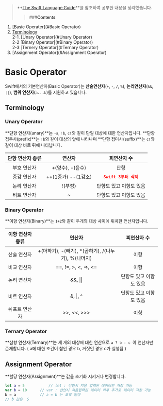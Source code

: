 > **[The Swift Language Guide](https://jusung.gitbook.io/the-swift-language-guide/language-guide/02-basic-operators)**를 참조하여 공부한 내용을 정리했습니다. <br>
>> ###<span style="color:black">Contents
1. [Basic Operater](#Basic Operator) <br>
2. [Terminology](#Terminology)<br>
2-1. [Unary Operator](#Unary Operator)<br>
2-2 [Binary Operator](#Binary Operator)<br>
2-3 [Ternery Operator](#Ternary Operator)<br>
3. [Assignment Operator](#Assignment Operator)<br>

# Basic Operator

Swift에서의 기본연산자(Basic Operator)는 **산술연산자**(`+`, `-`, `/`, `%`), **논리연산자**(`&&`, `||`), **범위 연산자**(`a...b`)를 지원하고 있습니다.

## Terminology
### Unary Operator

**단항 연산자(unary)**는  `-a`, `!b`, `c!`와 같이 단일 대상에 대한 연산자입니다. **단항 접두사(prefix)**는 `!b`와 같이 대상의 앞에 나타나며 **단항 접미사(suffix)**는 `c!`와 같이 대상 바로 뒤에 나타납니다.

단항 연산자 종류 | 연산자 | 피연산자 수
:---:|:---:|:---:
부호 연산자 | +(양수), -(음수) | 단항
증감 연산자 | ++(1증가) --(1감소)| <span style="color:red">**`Swift 3부터 삭제`**
논리 연산자 | !(부정) | 단항도 있고 이항도 있음
비트 연산자 |  ~ | 단항도 있고 이항도 있음

### Binary Operator
**이항 연산자(Binary)**는 `1+2`와 같이 두개의 대상 사이에 위치한 연산자입니다. 

이항 연산자 종류 | 연산자 | 피연산자 수
:---:|:---:|:---:
산술 연산자| +(더하기), -(빼기), *(곱하기), /(나누기), %(나머지)  | 이항
비교 연산자 | ==, !=, >, <, =>, <= | 이항
논리 연산자 | &&, \|\| | 단항도 있고 이항도 있음
비트 연산자 | &, \|, ^ | 단항도 있고 이항도 있음
쉬프트 연산자 |  >>, <<, >>> | 이항

### Ternary Operator 
**삼항 연산자(Ternary)**는 세 개의 대상에 대한 연산으로 `a ? b : c `이 연산자만 존재합니다. ( a에 대한 조건이 참인 경우 b, 거짓인 경우 c가 실행됨 )

## Assignment Operator
**할당 연산자(Assignment)**는 값을 초기화 시키거나 변경합니다.
```swift
let a = 5			// let : 선언시 처음 입력된 데이터만 저장 가능
var b = 10		// var : 선언시 처음입력된 데이터 이후 추가로 데이터 저장 가능
b = a  			// a = b 는 오류 발생
// b 값은  5 
```
